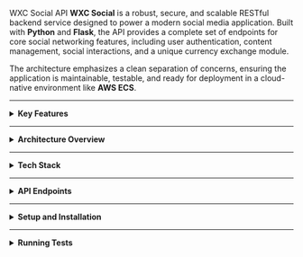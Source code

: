 WXC Social API
<b>WXC Social</b> is a robust, secure, and scalable RESTful backend service designed to power a modern social media application. Built with <b>Python</b> and <b>Flask</b>, the API provides a complete set of endpoints for core social networking features, including user authentication, content management, social interactions, and a unique currency exchange module.

The architecture emphasizes a clean separation of concerns, ensuring the application is maintainable, testable, and ready for deployment in a cloud-native environment like <b>AWS ECS</b>.

<hr>

<details>
<summary><b>Key Features</b></summary>
<ul>
<li><b>Secure Authentication System:</b>
<ul>
<li>JWT-based sessions with <code>HttpOnly</code> cookies and CSRF protection.</li>
<li>Secure password handling using the Argon2 algorithm.</li>
<li>Complete user lifecycle management: registration, login, logout, and secure password reset via email.</li>
<li>Redis-based token blocklist for immediate session invalidation upon logout.</li>
</ul>
</li>
<li><b>Core Social Features:</b>
<ul>
<li>Full CRUD (Create, Read, Update, Delete) functionality for user posts.</li>
<li>A robust follower system to build a social graph.</li>
<li>A personalized <code>/feeds</code> endpoint that constructs a timeline for the logged-in user.</li>
<li>Content interactions including "likes" and threaded comments with nested replies.</li>
<li>A notification system for social interactions like follows, likes, and comments.</li>
</ul>
</li>
<li><b>Currency Exchange Module:</b>
<ul>
<li>Allows users to create and manage their own exchange with a base currency.</li>
<li>Users can set and update a list of buy/sell rates for various currencies.</li>
<li>The API provides all necessary data for the frontend to perform real-time conversion calculations.</li>
</ul>
</li>
<li><b>Production-Ready Architecture:</b>
<ul>
<li>Designed with a clean, three-tier architecture (API, Service, Data layers).</li>
<li>Containerized with Docker using a minimal and secure Alpine base image.</li>
<li>Optimized for deployment on AWS ECS with RDS for PostgreSQL and ElastiCache for Redis.</li>
<li>Comprehensive test suite built with Pytest for high code coverage and reliability.</li>
</ul>
</li>
</ul>
</details>

<hr>

<details>
<summary><b>Architecture Overview</b></summary>

The API is built on a modern, service-oriented architecture designed for clarity and scalability. The codebase is organized into three distinct layers:

API (Resource) Layer: Built with <b>Flask-Restful</b>, this layer handles all incoming HTTP requests and outgoing responses. It is responsible for parsing request data, calling the appropriate service function, and formatting the final JSON response. It contains no business logic.

Service Layer: Plain Python modules that act as the "brain" of the application. This layer contains all business logic, validates input, enforces application rules, and orchestrates data operations across multiple models.

Data (Model) Layer: Built with <b>SQLAlchemy</b> and managed with <b>Alembic</b> migrations, this layer defines the database schema and provides the fundamental, lean methods for direct database interaction (CRUD).

Deployment Flow
<code>
User's Browser  -->  AWS Amplify (Frontend)  -->  API Gateway & ALB  -->  ECS Task (Docker Container)  -->  (RDS PostgreSQL & ElastiCache Redis)
</code>

</details>

<hr>

<details>
<summary><b>Tech Stack</b></summary>
<ul>
<li><b>Programming Language:</b> Python</li>
<li><b>Frameworks and Libraries:</b> Flask, Flask-Restful, Flask-JWT-Extended, SQLAlchemy, Alembic</li>
<li><b>Databases:</b> PostgreSQL with PostGIS for geospatial data</li>
<li><b>Caching / Blocklisting:</b> Redis</li>
<li><b>Testing:</b> Pytest, unittest.mock, fakeredis</li>
<li><b>Cloud Platforms:</b> Docker, AWS ECS</li>
</ul>
</details>

<hr>

<details>
<summary><b>API Endpoints</b></summary>

<table>
<thead>
<tr>
<th>Endpoint</th>
<th>Method</th>
<th>Description</th>
</tr>
</thead>
<tbody>
<tr>
<td><code>/register</code></td>
<td><code>POST</code></td>
<td>Create a new user account.</td>
</tr>
<tr>
<td><code>/login</code></td>
<td><code>POST</code></td>
<td>Authenticate a user and receive JWTs.</td>
</tr>
<tr>
<td><code>/logout</code></td>
<td><code>POST</code></td>
<td>Log out a user and blocklist their token.</td>
</tr>
<tr>
<td><code>/refresh-token</code></td>
<td><code>POST</code></td>
<td>Get a new access token using a refresh token.</td>
</tr>
<tr>
<td><code>/request-password-reset</code></td>
<td><code>POST</code></td>
<td>Send a password reset link to the user's email.</td>
</tr>
<tr>
<td><code>/reset-password/&lt;token&gt;</code></td>
<td><code>POST</code></td>
<td>Set a new password using a valid reset token.</td>
</tr>
<tr>
<td><code>/auth-check</code></td>
<td><code>GET</code></td>
<td>Verify the current user's authentication status.</td>
</tr>
<tr>
<td><code>/settings</code></td>
<td><code>GET/PUT/DELETE</code></td>
<td>Manage the current user's account settings.</td>
</tr>
<tr>
<td><code>/feeds</code></td>
<td><code>GET</code></td>
<td>Fetch the personalized post feed for the user.</td>
</tr>
<tr>
<td><code>/posts/&lt;uuid&gt;</code></td>
<td><code>GET/PUT/DELETE</code></td>
<td>Fetch, update, or delete a single post.</td>
</tr>
<tr>
<td><code>/users/&lt;username&gt;</code></td>
<td><code>GET</code></td>
<td>Fetch a user's public profile.</td>
</tr>
<tr>
<td><code>/users/&lt;username&gt;/posts</code></td>
<td><code>GET</code></td>
<td>Fetch a paginated list of a user's posts.</td>
</tr>
<tr>
<td><code>/users/&lt;username&gt;/follow</code></td>
<td><code>POST/DELETE</code></td>
<td>Follow or unfollow a user.</td>
</tr>
<tr>
<td><code>/posts/&lt;uuid&gt;/like</code></td>
<td><code>POST/DELETE</code></td>
<td>Like or unlike a post.</td>
</tr>
<tr>
<td><code>/posts/&lt;uuid&gt;/comments</code></td>
<td><code>POST</code></td>
<td>Add a new comment to a post.</td>
</tr>
<tr>
<td><code>/comments/&lt;uuid&gt;</code></td>
<td><code>PUT/DELETE</code></td>
<td>Update or delete a single comment.</td>
</tr>
<tr>
<td><code>/comments/&lt;uuid&gt;/like</code></td>
<td><code>POST/DELETE</code></td>
<td>Like or unlike a comment.</td>
</tr>
<tr>
<td><code>/notifications</code></td>
<td><code>GET</code></td>
<td>Fetch the user's notifications.</td>
</tr>
<tr>
<td><code>/exchange</code></td>
<td><code>GET/PUT</code></td>
<td>Fetch or update the user's currency exchange data.</td>
</tr>
</tbody>
</table>

</details>

<hr>

<details>
<summary><b>Setup and Installation</b></summary>

Clone the repository:
<code>git clone <your-repo-url></code>
<code>cd <your-repo-name></code>

Create and activate a virtual environment:
<code>python -m venv venv</code>
<code>source venv/bin/activate</code>  <!-- On Windows, use venv\Scripts\activate -->

Install dependencies:
<code>pip install -r requirements.txt</code>

Set up environment variables:

<ul>
<li>Copy the <code>.env.example</code> file to a new file named <code>.env</code>.</li>
<li>Fill in the necessary values for: <code>DATABASE_URL</code>, <code>SECRET_KEY</code>, <code>JWT_SECRET_KEY</code>, <code>MAIL_SERVER</code>, <code>MAIL_PORT</code>, <code>MAIL_USERNAME</code>, <code>MAIL_PASSWORD</code>, and <code>CLIENT_DOMAIN</code>.</li>
</ul>

Run database migrations:
<code>flask db upgrade</code>

Run the application:
<code>flask run</code>

</details>

<hr>

<details>
<summary><b>Running Tests</b></summary>

To run the complete test suite, use the following command from the project's root directory:

<code>pytest</code>

</details>
